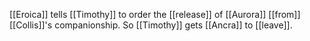 [[Eroica]] tells [[Timothy]] to order the [[release]] of [[Aurora]] [[from]] [[Collis]]'s companionship. So [[Timothy]] gets [[Ancra]] to [[leave]].